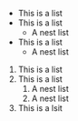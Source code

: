 - This is a list
- This is a list
   - A nest list
- This is a list
  - A nest list
  
1. This is a list
2. This is a list
   1. A nest list
   2. A nest list
3. This is a lsit
